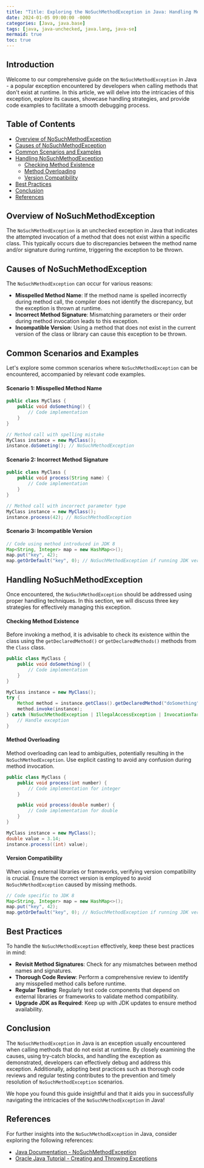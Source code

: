 ```yaml
---
title: "Title: Exploring the NoSuchMethodException in Java: Handling Method Discrepancies"
date: 2024-01-05 09:00:00 -0000
categories: [Java, java.base]
tags: [java, java-unchecked, java.lang, java-se]
mermaid: true
toc: true
---
```



## Introduction
Welcome to our comprehensive guide on the `NoSuchMethodException` in Java - a popular exception encountered by developers when calling methods that don't exist at runtime. In this article, we will delve into the intricacies of this exception, explore its causes, showcase handling strategies, and provide code examples to facilitate a smooth debugging process.

## Table of Contents
- [Overview of NoSuchMethodException](#overview)
- [Causes of NoSuchMethodException](#causes)
- [Common Scenarios and Examples](#scenarios)
- [Handling NoSuchMethodException](#handling)
    - [Checking Method Existence](#checking)
    - [Method Overloading](#overloading)
    - [Version Compatibility](#compatibility)
- [Best Practices](#best-practices)
- [Conclusion](#conclusion)
- [References](#references)

## Overview of NoSuchMethodException <a name="overview"></a>
The `NoSuchMethodException` is an unchecked exception in Java that indicates the attempted invocation of a method that does not exist within a specific class. This typically occurs due to discrepancies between the method name and/or signature during runtime, triggering the exception to be thrown.

## Causes of NoSuchMethodException <a name="causes"></a>
The `NoSuchMethodException` can occur for various reasons:
- **Misspelled Method Name**: If the method name is spelled incorrectly during method call, the compiler does not identify the discrepancy, but the exception is thrown at runtime.
- **Incorrect Method Signature**: Mismatching parameters or their order during method invocation leads to this exception.
- **Incompatible Version**: Using a method that does not exist in the current version of the class or library can cause this exception to be thrown.

## Common Scenarios and Examples <a name="scenarios"></a>
Let's explore some common scenarios where `NoSuchMethodException` can be encountered, accompanied by relevant code examples.

#### Scenario 1: Misspelled Method Name
```java
public class MyClass {
    public void doSomething() {
        // Code implementation
    }
}

// Method call with spelling mistake
MyClass instance = new MyClass();
instance.doSometing(); // NoSuchMethodException
```

#### Scenario 2: Incorrect Method Signature
```java
public class MyClass {
    public void process(String name) {
        // Code implementation
    }
}

// Method call with incorrect parameter type
MyClass instance = new MyClass();
instance.process(42); // NoSuchMethodException
```

#### Scenario 3: Incompatible Version
```java
// Code using method introduced in JDK 8
Map<String, Integer> map = new HashMap<>();
map.put("key", 42);
map.getOrDefault("key", 0); // NoSuchMethodException if running JDK versions prior to 8
```

## Handling NoSuchMethodException <a name="handling"></a>
Once encountered, the `NoSuchMethodException` should be addressed using proper handling techniques. In this section, we will discuss three key strategies for effectively managing this exception.

#### Checking Method Existence <a name="checking"></a>
Before invoking a method, it is advisable to check its existence within the class using the `getDeclaredMethod()` or `getDeclaredMethods()` methods from the `Class` class.
```java
public class MyClass {
    public void doSomething() {
        // Code implementation
    }
}

MyClass instance = new MyClass();
try {
    Method method = instance.getClass().getDeclaredMethod("doSomething");
    method.invoke(instance);
} catch (NoSuchMethodException | IllegalAccessException | InvocationTargetException e) {
    // Handle exception
}
```

#### Method Overloading <a name="overloading"></a>
Method overloading can lead to ambiguities, potentially resulting in the `NoSuchMethodException`. Use explicit casting to avoid any confusion during method invocation.
```java
public class MyClass {
    public void process(int number) {
        // Code implementation for integer
    }

    public void process(double number) {
        // Code implementation for double
    }
}

MyClass instance = new MyClass();
double value = 3.14;
instance.process((int) value);
```

#### Version Compatibility <a name="compatibility"></a>
When using external libraries or frameworks, verifying version compatibility is crucial. Ensure the correct version is employed to avoid `NoSuchMethodException` caused by missing methods.
```java
// Code specific to JDK 8
Map<String, Integer> map = new HashMap<>();
map.put("key", 42);
map.getOrDefault("key", 0); // NoSuchMethodException if running JDK versions prior to 8
```

## Best Practices <a name="best-practices"></a>
To handle the `NoSuchMethodException` effectively, keep these best practices in mind:
- **Revisit Method Signatures**: Check for any mismatches between method names and signatures.
- **Thorough Code Review**: Perform a comprehensive review to identify any misspelled method calls before runtime.
- **Regular Testing**: Regularly test code components that depend on external libraries or frameworks to validate method compatibility.
- **Upgrade JDK as Required**: Keep up with JDK updates to ensure method availability.

## Conclusion <a name="conclusion"></a>
The `NoSuchMethodException` in Java is an exception usually encountered when calling methods that do not exist at runtime. By closely examining the causes, using try-catch blocks, and handling the exception as demonstrated, developers can effectively debug and address this exception. Additionally, adopting best practices such as thorough code reviews and regular testing contributes to the prevention and timely resolution of `NoSuchMethodException` scenarios.

We hope you found this guide insightful and that it aids you in successfully navigating the intricacies of the `NoSuchMethodException` in Java!

## References <a name="references"></a>
For further insights into the `NoSuchMethodException` in Java, consider exploring the following references:
- [Java Documentation - NoSuchMethodException](https://docs.oracle.com/en/java/javase/14/docs/api/java.base/java/lang/NoSuchMethodException.html)
- [Oracle Java Tutorial - Creating and Throwing Exceptions](https://docs.oracle.com/javase/tutorial/essential/exceptions/create.html)